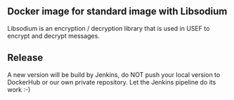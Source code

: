 ## Docker image for standard image with Libsodium

Libsodium is an encryption / decryption library that is used in USEF to encrypt and decrypt messages.

## Release

A new version will be build by Jenkins, do NOT push your local version to DockerHub or our own private repository.
Let the Jenkins pipeline do its work :-)